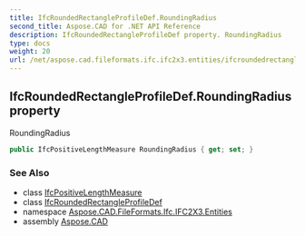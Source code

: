 ```yaml
---
title: IfcRoundedRectangleProfileDef.RoundingRadius
second_title: Aspose.CAD for .NET API Reference
description: IfcRoundedRectangleProfileDef property. RoundingRadius
type: docs
weight: 20
url: /net/aspose.cad.fileformats.ifc.ifc2x3.entities/ifcroundedrectangleprofiledef/roundingradius/
---
```

## IfcRoundedRectangleProfileDef.RoundingRadius property

RoundingRadius

```csharp
public IfcPositiveLengthMeasure RoundingRadius { get; set; }
```

### See Also

* class [IfcPositiveLengthMeasure](../../../aspose.cad.fileformats.ifc.ifc2x3.types/ifcpositivelengthmeasure/)
* class [IfcRoundedRectangleProfileDef](../)
* namespace [Aspose.CAD.FileFormats.Ifc.IFC2X3.Entities](../../ifcroundedrectangleprofiledef/)
* assembly [Aspose.CAD](../../../)


